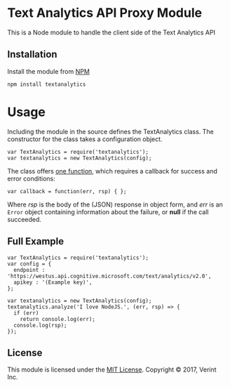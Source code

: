 # Text Analytics API Proxy Module


This is a Node module to handle the client side of the Text Analytics API

## Installation

Install the module from [NPM](https://www.npmjs.com/package/textanalytics)
    
    npm install textanalytics

# Usage

Including the module in the source defines the TextAnalytics class. The constructor
for the class takes a configuration object.

    var TextAnalytics = require('textanalytics');
    var textanalytics = new TextAnalytics(config);

The class offers [one function](https://github.com/ladenedge/textanalytics/wiki#TextAnalytics+analyze),
which requires a callback for success and error conditions:

    var callback = function(err, rsp) { };

Where *rsp* is the body of the (JSON) response in object form, and *err* is an `Error`
object containing information about the failure, or **null** if the call succeeded.

## Full Example

    var TextAnalytics = require('textanalytics');
    var config = {
      endpoint : 'https://westus.api.cognitive.microsoft.com/text/analytics/v2.0',
      apikey : '(Example key)',
    };

    var textanalytics = new TextAnalytics(config);
    textanalytics.analyze('I love NodeJS.', (err, rsp) => {
      if (err)
        return console.log(err);
      console.log(rsp);
    });

## License

This module is licensed under the [MIT License](https://opensource.org/licenses/MIT).
Copyright &copy; 2017, Verint Inc.
